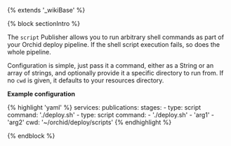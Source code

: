 ---
---

{% extends '_wikiBase' %}

{% block sectionIntro %}

The `script` Publisher allows you to run arbitrary shell commands as part of your Orchid deploy pipeline. If the shell
script execution fails, so does the whole pipeline. 

Configuration is simple, just pass it a command, either as a String or an array of strings, and optionally provide it
a specific directory to run from. If no `cwd` is given, it defaults to your resources directory.

**Example configuration**

{% highlight 'yaml' %}
services:
  publications: 
    stages: 
      - type: script
        command: './deploy.sh'
      - type: script 
        command:
          - './deploy.sh' 
          - 'arg1' 
          - 'arg2'
        cwd: '~/orchid/deploy/scripts'
{% endhighlight %}

{% endblock %}
